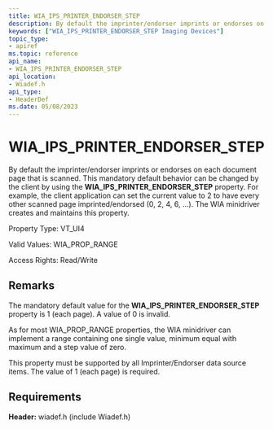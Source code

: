 ```yaml
---
title: WIA_IPS_PRINTER_ENDORSER_STEP
description: By default the imprinter/endorser imprints or endorses on each document page that is scanned.
keywords: ["WIA_IPS_PRINTER_ENDORSER_STEP Imaging Devices"]
topic_type:
- apiref
ms.topic: reference
api_name:
- WIA_IPS_PRINTER_ENDORSER_STEP
api_location:
- Wiadef.h
api_type:
- HeaderDef
ms.date: 05/08/2023
---
```


# WIA_IPS_PRINTER_ENDORSER_STEP

By default the imprinter/endorser imprints or endorses on each document page that is scanned. This mandatory default behavior can be changed by the client by using the **WIA_IPS_PRINTER_ENDORSER_STEP** property. For example, the client application can set the current value to 2 to have every other scanned page imprinted/endorsed (0, 2, 4, 6, ...). The WIA minidriver creates and maintains this property.

Property Type: VT_UI4

Valid Values: WIA_PROP_RANGE

Access Rights: Read/Write

## Remarks

The mandatory default value for the **WIA_IPS_PRINTER_ENDORSER_STEP** property is 1 (each page). A value of 0 is invalid.

As for most WIA_PROP_RANGE properties, the WIA minidriver can implement a range containing one single value, minimum equal with maximum and a step value of zero.

This property must be supported by all Imprinter/Endorser data source items. The value of 1 (each page) is required.

## Requirements

**Header:** wiadef.h (include Wiadef.h)
